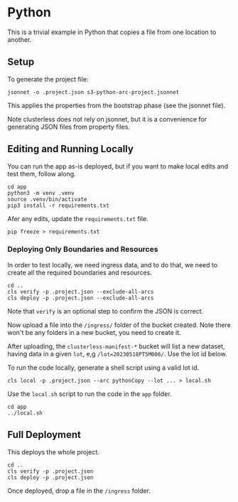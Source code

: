 # Python

This is a trivial example in Python that copies a file from one location to another.

## Setup

To generate the project file:

```
jsonnet -o .project.json s3-python-arc-project.jsonnet
```

This applies the properties from the bootstrap phase (see the jsonnet file).

Note clusterless does not rely on jsonnet, but it is a convenience for generating JSON files from property files.

## Editing and Running Locally

You can run the app as-is deployed, but if you want to make local edits and test them, follow along.

```
cd app
python3 -m venv .venv
source .venv/bin/activate
pip3 install -r requirements.txt
```

Afer any edits, update the `requirements.txt` file.

```
pip freeze > requirements.txt
```

### Deploying Only Boundaries and Resources

In order to test locally, we need ingress data, and to do that, we need to create all the required boundaries and resources.

```
cd ..
cls verify -p .project.json --exclude-all-arcs
cls deploy -p .project.json --exclude-all-arcs
```

Note that `verify` is an optional step to confirm the JSON is correct.

Now upload a file into the `/ingress/` folder of the bucket created. Note there won't be any folders in a new bucket, you need to create it.

After uploading, the `clusterless-manifest-*` bucket will list a new dataset, having data in a given `lot`, e,g `/lot=20230518PT5M006/`. Use the lot id below.

To run the code locally, generate a shell script using a valid lot id.

```
cls local -p .project.json --arc pythonCopy --lot ... > local.sh
```

Use the `local.sh` script to run the code in the `app` folder.

```
cd app
../local.sh
```

## Full Deployment

This deploys the whole project.

```
cd ..
cls verify -p .project.json
cls deploy -p .project.json
```

Once deployed, drop a file in the `/ingress` folder.